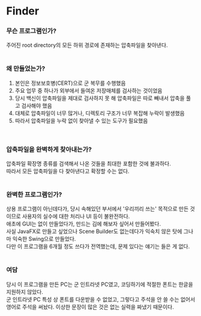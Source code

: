 # Finder
### 무슨 프로그램인가?
주어진 root directory의 모든 하위 경로에 존재하는 압축파일을 찾아낸다.  
<br>

### 왜 만들었는가?
1. 본인은 정보보호병(CERT)으로 군 복무를 수행했음
2. 주요 업무 중 하나가 외부에서 들여온 저장매체를 검사하는 것이었음
3. 당시 백신이 압축파일을 제대로 검사하지 못 해 압축파일은 따로 빼내서 압축을 풀고 검사해야 했음
4. 대체로 압축파일이 너무 많거나, 디렉토리 구조가 너무 복잡해 누락이 발생했음
5. 따라서 압축파일을 누락 없이 찾아낼 수 있는 도구가 필요했음  
<br>

### 압축파일을 완벽하게 찾아내는가?
압축파일 확장명 종류를 검색해서 나온 것들을 최대한 포함한 것에 불과하다.  
따라서 모든 압축파일을 다 찾아낸다고 확정할 수는 없다.  
<br>

### 완벽한 프로그램인가?
상용 프로그램이 아닌데다가, 당시 속해있던 부서에서 '우리끼리 쓰는' 목적으로 만든 것이므로 사용자의 실수에 대한 처리나 UI 등이 불완전하다.  
애초에 GUI는 없이 만들었다가, 만드는 김에 해보자 싶어서 만들어봤다.  
사실 JavaFX로 만들고 싶었으나 Scene Builder도 없는데다가 익숙치 않은 탓에 그나마 익숙한 Swing으로 만들었다.  
다만 이 프로그램을 6개월 정도 쓰다가 전역했는데, 문제 있다는 얘기는 들은 게 없다.  
<br>

### 여담
당시 이 프로그램을 만든 PC는 군 인트라넷 PC였고, 코딩하기에 적절한 폰트는 한글을 지원하지 않았다.  
군 인트라넷 PC 특성 상 폰트를 다운받을 수 없었고, 그렇다고 주석을 안 쓸 수는 없어서 영어로 주석을 써놨다.
이상한 문장이 많은 것은 없는 실력을 짜냈기 때문이다.
